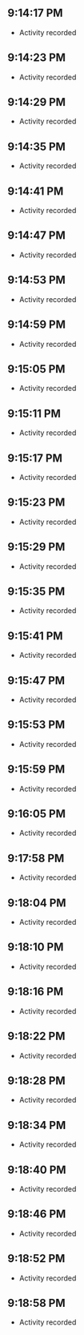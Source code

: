 ## 9:14:17 PM
- Activity recorded
## 9:14:23 PM
- Activity recorded
## 9:14:29 PM
- Activity recorded
## 9:14:35 PM
- Activity recorded
## 9:14:41 PM
- Activity recorded
## 9:14:47 PM
- Activity recorded
## 9:14:53 PM
- Activity recorded
## 9:14:59 PM
- Activity recorded
## 9:15:05 PM
- Activity recorded
## 9:15:11 PM
- Activity recorded
## 9:15:17 PM
- Activity recorded
## 9:15:23 PM
- Activity recorded
## 9:15:29 PM
- Activity recorded
## 9:15:35 PM
- Activity recorded
## 9:15:41 PM
- Activity recorded
## 9:15:47 PM
- Activity recorded
## 9:15:53 PM
- Activity recorded
## 9:15:59 PM
- Activity recorded
## 9:16:05 PM
- Activity recorded
## 9:17:58 PM
- Activity recorded
## 9:18:04 PM
- Activity recorded
## 9:18:10 PM
- Activity recorded
## 9:18:16 PM
- Activity recorded
## 9:18:22 PM
- Activity recorded
## 9:18:28 PM
- Activity recorded
## 9:18:34 PM
- Activity recorded
## 9:18:40 PM
- Activity recorded
## 9:18:46 PM
- Activity recorded
## 9:18:52 PM
- Activity recorded
## 9:18:58 PM
- Activity recorded
